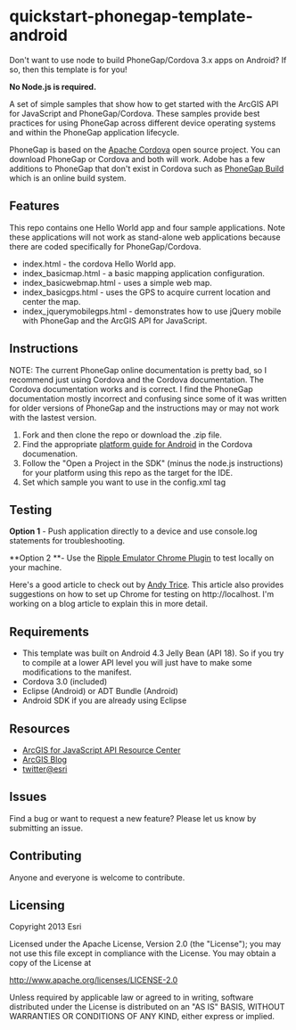 # quickstart-phonegap-template-android

Don't want to use node to build PhoneGap/Cordova 3.x apps on Android? If so, then this template is for you!

**No Node.js is required.**

A set of simple samples that show how to get started with the ArcGIS API for JavaScript and PhoneGap/Cordova. These samples provide best practices for using PhoneGap across different device operating systems and within the PhoneGap application lifecycle.

PhoneGap is based on the [Apache Cordova](http://cordova.apache.org/) open source project. You can download PhoneGap or Cordova and both will work. Adobe has a few additions to PhoneGap that don't exist in Cordova such as [PhoneGap Build](https://build.phonegap.com/apps) which is an online build system.

## Features
This repo contains one Hello World app and four sample applications. Note these applications will not work as stand-alone web applications because there are coded specifically for PhoneGap/Cordova.
* index.html - the cordova Hello World app.
* index_basicmap.html - a basic mapping application configuration.
* index_basicwebmap.html - uses a simple web map.
* index_basicgps.html - uses the GPS to acquire current location and center the map.
* index_jquerymobilegps.html - demonstrates how to use jQuery mobile with PhoneGap and the ArcGIS API for JavaScript.

## Instructions

NOTE: The current PhoneGap online documentation is pretty bad, so I recommend just using Cordova and the Cordova documentation. The Cordova documentation works and is correct. I find the PhoneGap documentation mostly incorrect and confusing since some of it was written for older versions of PhoneGap and the instructions may or may not work with the lastest version.

1. Fork and then clone the repo or download the .zip file. 
2. Find the appropriate [platform guide for Android](http://cordova.apache.org/docs/en/3.1.0/guide_platforms_android_index.md.html#Android%20Platform%20Guide) in the Cordova documenation.
3. Follow the "Open a Project in the SDK" (minus the node.js instructions) for your platform using this repo as the target for the IDE.
4. Set which sample you want to use in the config.xml <content> tag

## Testing
**Option 1** - Push application directly to a device and use console.log statements for troubleshooting.

**Option 2 **- Use the [Ripple Emulator Chrome Plugin](https://chrome.google.com/webstore/detail/ripple-emulator-beta/geelfhphabnejjhdalkjhgipohgpdnoc?hl=en) to test locally on your machine.

Here's a good article to check out by [Andy Trice](http://www.tricedesigns.com/2013/01/18/my-workflow-for-developing-phonegap-applications/). This article also provides suggestions on how to set up Chrome for testing on http://localhost. I'm working on a blog article to explain this in more detail.


## Requirements

* This template was built on Android 4.3 Jelly Bean (API 18). So if you try to compile at a lower API level you will just have to make some modifications to the manifest.
* Cordova 3.0 (included)
* Eclipse (Android) or ADT Bundle (Android)
* Android SDK if you are already using Eclipse

## Resources

* [ArcGIS for JavaScript API Resource Center](http://help.arcgis.com/en/webapi/javascript/arcgis/index.html)
* [ArcGIS Blog](http://blogs.esri.com/esri/arcgis/)
* [twitter@esri](http://twitter.com/esri)

## Issues

Find a bug or want to request a new feature?  Please let us know by submitting an issue.

## Contributing

Anyone and everyone is welcome to contribute. 

## Licensing
Copyright 2013 Esri

Licensed under the Apache License, Version 2.0 (the "License");
you may not use this file except in compliance with the License.
You may obtain a copy of the License at

   http://www.apache.org/licenses/LICENSE-2.0

Unless required by applicable law or agreed to in writing, software
distributed under the License is distributed on an "AS IS" BASIS,
WITHOUT WARRANTIES OR CONDITIONS OF ANY KIND, either express or implied.

